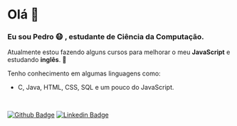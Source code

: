 # Olá 👋

### Eu sou Pedro :mask: , estudante de Ciência da Computação.

Atualmente estou fazendo alguns cursos para melhorar o meu **JavaScript** e estudando **inglês**. :book:

Tenho conhecimento em algumas linguagens como:

- C, Java, HTML, CSS, SQL e um pouco do JavaScript.

&nbsp;

 [![Github Badge](https://img.shields.io/badge/-Github-000?style=flat-square&logo=Github&logoColor=white&link=https://github.com/estanho)](https://github.com/estanho)
[![Linkedin Badge](https://img.shields.io/badge/-LinkedIn-blue?style=flat-square&logo=Linkedin&logoColor=white&link=https://www.linkedin.com/in/pedrohrosag/)](https://www.linkedin.com/in/pedrohrosag/)

<!--
> Estou trabalhando em um ""*site*"", mas está bem no começo. - [Website](https://estanho.github.io/) :sweat_smile:
[![Twitter Badge](https://img.shields.io/badge/-Twitter-1ca0f1?style=flat-square&labelColor=1ca0f1&logo=twitter&logoColor=white&link=LINK)](LINK)
[![Youtube Badge](https://img.shields.io/badge/-YouTube-ff0000?style=flat-square&labelColor=ff0000&logo=youtube&logoColor=white&link=LINK)](LINK)
-->
